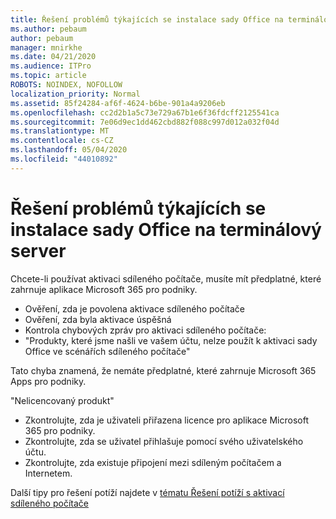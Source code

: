 ```yaml
---
title: Řešení problémů týkajících se instalace sady Office na terminálový server
ms.author: pebaum
author: pebaum
manager: mnirkhe
ms.date: 04/21/2020
ms.audience: ITPro
ms.topic: article
ROBOTS: NOINDEX, NOFOLLOW
localization_priority: Normal
ms.assetid: 85f24284-af6f-4624-b6be-901a4a9206eb
ms.openlocfilehash: cc2d2b1a5c73e729a67b1e6f36fdcff2125541ca
ms.sourcegitcommit: 7e06d9ec1dd462cbd882f088c997d012a032f04d
ms.translationtype: MT
ms.contentlocale: cs-CZ
ms.lasthandoff: 05/04/2020
ms.locfileid: "44010892"
---
```

# <a name="solutions-for-issues-around-installing-office-on-a-terminal-server"></a>Řešení problémů týkajících se instalace sady Office na terminálový server

Chcete-li používat aktivaci sdíleného počítače, musíte mít předplatné, které zahrnuje aplikace Microsoft 365 pro podniky.
  
- Ověření, zda je povolena aktivace sdíleného počítače
- Ověření, zda byla aktivace úspěšná
- Kontrola chybových zpráv pro aktivaci sdíleného počítače:
- "Produkty, které jsme našli ve vašem účtu, nelze použít k aktivaci sady Office ve scénářích sdíleného počítače"
  
Tato chyba znamená, že nemáte předplatné, které zahrnuje Microsoft 365 Apps pro podniky.

"Nelicencovaný produkt"

- Zkontrolujte, zda je uživateli přiřazena licence pro aplikace Microsoft 365 pro podniky.
- Zkontrolujte, zda se uživatel přihlašuje pomocí svého uživatelského účtu.
- Zkontrolujte, zda existuje připojení mezi sdíleným počítačem a Internetem.

Další tipy pro řešení potíží najdete v [tématu Řešení potíží s aktivací sdíleného počítače](https://docs.microsoft.com/DeployOffice/troubleshoot-shared-computer-activation)